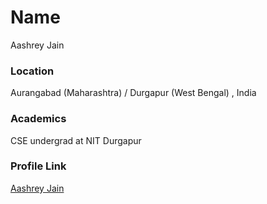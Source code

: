 # Name

Aashrey Jain

### Location

Aurangabad (Maharashtra) / Durgapur (West Bengal) , India

### Academics

CSE undergrad at NIT Durgapur


### Profile Link

[Aashrey Jain](https://github.com/aashreyj)

